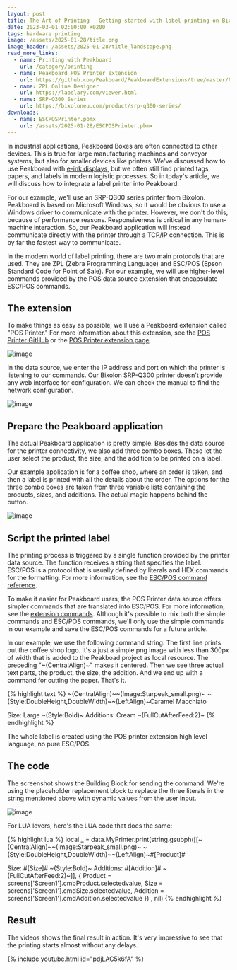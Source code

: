 ```yaml
---
layout: post
title: The Art of Printing - Getting started with label printing on Bixolon SRP-Q300 Series
date: 2023-03-01 02:00:00 +0200
tags: hardware printing
image: /assets/2025-01-28/title.png
image_header: /assets/2025-01-28/title_landscape.png
read_more_links:
  - name: Printing with Peakboard
    url: /category/printing
  - name: Peakboard POS Printer extension
    url: https://github.com/Peakboard/PeakboardExtensions/tree/master/POSPrinter
  - name: ZPL Online Designer
    url: https://labelary.com/viewer.html
  - name: SRP-Q300 Series
    url: https://bixoloneu.com/product/srp-q300-series/
downloads:
  - name: ESCPOSPrinter.pbmx
    url: /assets/2025-01-28/ESCPOSPrinter.pbmx
---
```

In industrial applications, Peakboard Boxes are often connected to other devices. This is true for large manufacturing machines and conveyor systems, but also for smaller devices like printers. We've discussed how to use Peakboard with [e-ink displays](/ByeBye-Paper-Going-paperless-with-Peakboard-and-Woutex-e-Ink-Displays.html), but we often still find printed tags, papers, and labels in modern logistic processes. So in today's article, we will discuss how to integrate a label printer into Peakboard.

For our example, we'll use an SRP-Q300 series printer from Bixolon. Peakboard is based on Microsoft Windows, so it would be obvious to use a Windows driver to communicate with the printer. However, we don't do this, because of performance reasons. Responsiveness is critical in any human-machine interaction. So, our Peakboard application will instead communicate directly with the printer through a TCP/IP connection. This is by far the fastest way to communicate.

In the modern world of label printing, there are two main protocols that are used. They are ZPL (Zebra Programming Language) and ESC/POS (Epson Standard Code for Point of Sale). For our example, we will use higher-level commands provided by the POS data source extension that encapsulate ESC/POS commands.

## The extension

To make things as easy as possible, we'll use a Peakboard extension called "POS Printer." For more information about this extension, see the [POS Printer GitHub](https://github.com/Peakboard/PeakboardExtensions/tree/master/POSPrinter) or the [POS Printer extension page](https://templates.peakboard.com/extensions/POSPrinter/index).

![image](/assets/2025-01-28/010.png)

In the data source, we enter the IP address and port on which the printer is listening to our commands. Our Bixolon SRP-Q300 printer doesn't provide any web interface for configuration. We can check the manual to find the network configuration.

![image](/assets/2025-01-28/020.png)

## Prepare the Peakboard application

The actual Peakboard application is pretty simple. Besides the data source for the printer connectivity, we also add three combo boxes. These let the user select the product, the size, and the addition to be printed on a label.

Our example application is for a coffee shop, where an order is taken, and then a label is printed with all the details about the order. The options for the three combo boxes are taken from three variable lists containing the products, sizes, and additions. The actual magic happens behind the button. 

![image](/assets/2025-01-28/030.png)

## Script the printed label

The printing process is triggered by a single function provided by the printer data source. The function receives a string that specifies the label. ESC/POS is a protocol that is usually defined by literals and HEX commands for the formatting. For more information, see the [ESC/POS command reference](https://download4.epson.biz/sec_pubs/pos/reference_en/escpos/index.html).

To make it easier for Peakboard users, the POS Printer data source offers simpler commands that are translated into ESC/POS. For more information, see the [extension commands](https://github.com/Peakboard/PeakboardExtensions/tree/master/POSPrinter). Although it's possible to mix both the simple commands and ESC/POS commands, we'll only use the simple commands in our example and save the ESC/POS commands for a future article.

In our example, we use the following command string. The first line prints out the coffee shop logo. It's a just a simple png image with less than 300px of width that is added to the Peakboad project as local resource. The preceding "~(CentralAlign)~" makes it centered.
Then we see three actual text parts, the product, the size, the addition. And we end up with a command for cutting the paper. That's it.

{% highlight text %}
~(CentralAlign)~~(Image:Starpeak_small.png)~
~(Style:DoubleHeight,DoubleWidth)~~(LeftAlign)~Caramel Macchiato

Size: Large
~(Style:Bold)~
Additions: Cream
~(FullCutAfterFeed:2)~
{% endhighlight %}

The whole label is created using the POS printer extension high level language, no pure ESC/POS.

## The code

The screenshot shows the Building Block for sending the command. We're using the placeholder replacement block to replace the three literals in the string mentioned above with dynamic values from the user input.

![image](/assets/2025-01-28/040.png)

For LUA lovers, here's the LUA code that does the same:

{% highlight lua %}
local _ = data.MyPrinter.print(string.gsubph([[~(CentralAlign)~~(Image:Starpeak_small.png)~
~(Style:DoubleHeight,DoubleWidth)~~(LeftAlign)~#[Product]#

Size: #[Size]#
~(Style:Bold)~
Additions: #[Addition]#
~(FullCutAfterFeed:2)~]], 
  { Product = screens['Screen1'].cmbProduct.selectedvalue, 
  Size = screens['Screen1'].cmdSize.selectedvalue, 
  Addition = screens['Screen1'].cmdAddition.selectedvalue })
, nil)
{% endhighlight %}

## Result

The videos shows the final result in action. It's very impressive to see that the printing starts almost without any delays. 

{% include youtube.html id="pdjLAC5k6fA" %}


